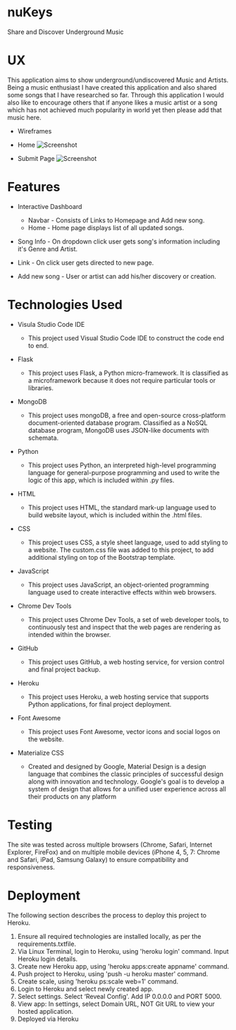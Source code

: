 # nuKeys
Share and Discover Underground Music 

# UX

This application aims to show underground/undiscovered Music and Artists. Being a music enthusiast I have
created this application and also shared some songs that I have researched so far. Through this application
I would also like to encourage others that if anyone likes a music artist or a song which has not achieved 
much popularity in world yet then please add that music here.
 
 - Wireframes
  - Home
    ![Screenshot](Wireframes/img1.jpg)
    
  - Submit Page
    ![Screenshot](Wireframes/img2.jpg)
    
    
    
    
# Features

- Interactive Dashboard
  - Navbar - Consists of Links to Homepage and Add new song.
  - Home - Home page displays list of all updated songs.
  
- Song Info - On dropdown click user gets song's information including it's Genre and Artist.

- Link - On click user gets directed to new page.

- Add new song - User or artist can add his/her discovery or creation.

# Technologies Used

- Visula Studio Code IDE
   - This project used Visual Studio Code IDE to construct the code end to end.
   
- Flask
   - This project uses Flask, a Python micro-framework. It is classified as a microframework because it does not require particular          tools or libraries.
   
- MongoDB
   - This project uses mongoDB, a free and open-source cross-platform document-oriented database program. Classified as a NoSQL              database program, MongoDB uses JSON-like documents with schemata.

- Python
   - This project uses Python, an interpreted high-level programming language for general-purpose programming and used to write the          logic of this app, which is included within .py files.

- HTML
   - This project uses HTML, the standard mark-up language used to build website layout, which is included within the .html files.

- CSS
   - This project uses CSS, a style sheet language, used to add styling to a website. The custom.css file was added to this project, to      add additional styling on top of the Bootstrap template.

- JavaScript
   - This project uses JavaScript, an object-oriented programming language used to create interactive effects within web browsers.      

- Chrome Dev Tools
   - This project uses Chrome Dev Tools, a set of web developer tools, to continuously test and inspect that the web pages are rendering     as intended within the browser.
   
- GitHub
   - This project uses GitHub, a web hosting service, for version control and final project backup.

- Heroku
   - This project uses Heroku, a web hosting service that supports Python applications, for final project deployment.

- Font Awesome
   - This project uses Font Awesome, vector icons and social logos on the website.

- Materialize CSS
   - Created and designed by Google, Material Design is a design language that combines the classic principles of successful design          along with innovation and technology. Google's goal is to develop a system of design that allows for a unified user experience          across all their products on any platform


# Testing
 
The site was tested across multiple browsers (Chrome, Safari, Internet Explorer, FireFox) and on multiple mobile devices (iPhone 4, 5, 7: Chrome and Safari, iPad, Samsung Galaxy) to ensure compatibility and responsiveness.


# Deployment

The following section describes the process to deploy this project to Heroku.
  1. Ensure all required technologies are installed locally, as per the requirements.txtfile.
  2. Via Linux Terminal, login to Heroku, using 'heroku login' command. Input Heroku login details.
  3. Create new Heroku app, using 'heroku apps:create appname' command.
  4. Push project to Heroku, using 'push -u heroku master' command.
  5. Create scale, using 'heroku ps:scale web=1' command.
  6. Login to Heroku and select newly created app.
  7. Select settings. Select ‘Reveal Config'. Add IP 0.0.0.0 and PORT 5000.
  8. View app: In settings, select Domain URL, NOT Git URL to view your hosted application.
  9. Deployed via Heroku
